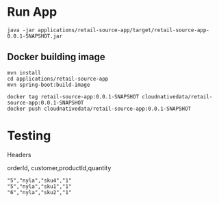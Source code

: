 # Run App


```shell
java -jar applications/retail-source-app/target/retail-source-app-0.0.1-SNAPSHOT.jar
```

## Docker building image

```shell
mvn install
cd applications/retail-source-app
mvn spring-boot:build-image
```

```shell
docker tag retail-source-app:0.0.1-SNAPSHOT cloudnativedata/retail-source-app:0.0.1-SNAPSHOT
docker push cloudnativedata/retail-source-app:0.0.1-SNAPSHOT
```


# Testing

Headers

orderId, customer,productId,quantity


```csv
"5","nyla","sku4","1"
"5","nyla","sku1","1"
"6","nyla","sku2","1"
```